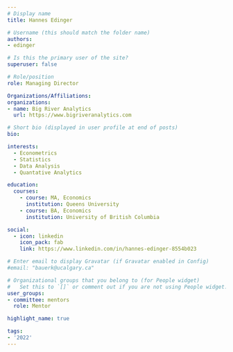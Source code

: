 ```yaml
---
# Display name
title: Hannes Edinger

# Username (this should match the folder name)
authors:
- edinger

# Is this the primary user of the site?
superuser: false

# Role/position
role: Managing Director

Organizations/Affiliations:
organizations:
- name: Big River Analytics
  url: https://www.bigriveranalytics.com

# Short bio (displayed in user profile at end of posts)
bio:

interests:
  - Econometrics
  - Statistics
  - Data Analysis
  - Quantative Analytics

education:
  courses:
    - course: MA, Economics
      institution: Queens University
    - course: BA, Economics
      institution: University of British Columbia

social:
  - icon: linkedin
    icon_pack: fab
    link: https://www.linkedin.com/in/hannes-edinger-8554b023

# Enter email to display Gravatar (if Gravatar enabled in Config)
#email: "bauerk@ucalgary.ca"

# Organizational groups that you belong to (for People widget)
#   Set this to `[]` or comment out if you are not using People widget.
user_groups:
- committee: mentors
  role: Mentor

highlight_name: true

tags:
- '2022'
---
```

